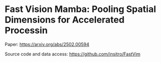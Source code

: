# Fast Vision Mamba: Pooling Spatial Dimensions for Accelerated Processin

Paper: https://arxiv.org/abs/2502.00594

Source code and data access: https://github.com/insitro/FastVim

